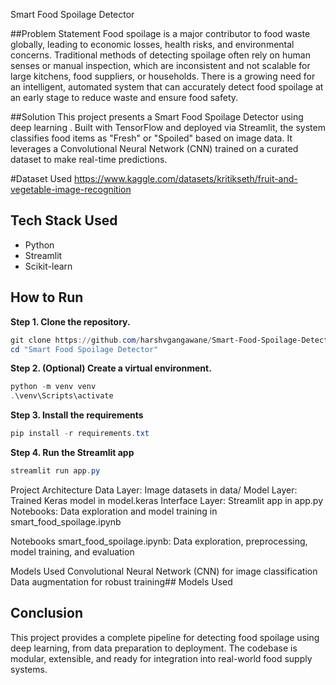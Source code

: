 Smart Food Spoilage Detector

##Problem Statement
Food spoilage is a major contributor to food waste globally, leading to economic losses, health risks, and environmental concerns. Traditional methods of detecting spoilage often rely on human senses or manual inspection, which are inconsistent and not scalable for large kitchens, food suppliers, or households.
There is a growing need for an intelligent, automated system that can accurately detect food spoilage at an early stage to reduce waste and ensure food safety.

##Solution
This project presents a Smart Food Spoilage Detector using deep learning . Built with TensorFlow and deployed via Streamlit, the system classifies food items as "Fresh" or "Spoiled" based on image data. It leverages a Convolutional Neural Network (CNN) trained on a curated dataset to make real-time predictions.

#Dataset Used
https://www.kaggle.com/datasets/kritikseth/fruit-and-vegetable-image-recognition

## Tech Stack Used
- Python
- Streamlit
- Scikit-learn

## How to Run
**Step 1. Clone the repository.**
```powershell
git clone https://github.com/harshvgangawane/Smart-Food-Spoilage-Detector
cd "Smart Food Spoilage Detector"
```
**Step 2. (Optional) Create a virtual environment.**
```powershell
python -m venv venv
.\venv\Scripts\activate
```
**Step 3. Install the requirements**
```powershell
pip install -r requirements.txt
```
**Step 4. Run the Streamlit app**
```powershell
streamlit run app.py
```

Project Architecture
Data Layer: Image datasets in data/
Model Layer: Trained Keras model in model.keras
Interface Layer: Streamlit app in app.py
Notebooks: Data exploration and model training in smart_food_spoilage.ipynb

Notebooks
smart_food_spoilage.ipynb: Data exploration, preprocessing, model training, and evaluation


Models Used
Convolutional Neural Network (CNN) for image classification
Data augmentation for robust training## Models Used


## Conclusion
This project provides a complete pipeline for detecting food spoilage using deep learning, from data preparation to deployment. The codebase is modular, extensible, and ready for integration into real-world food supply systems.
